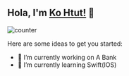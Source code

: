 ## Hola, I'm [Ko Htut!](https://kohtut.dev) 👋

 ![counter](https://enp6vzn8zaqpttd.m.pipedream.net)


Here are some ideas to get you started:

- 🔭 I’m currently working on A Bank
- 🌱 I’m currently learning Swift(IOS)


